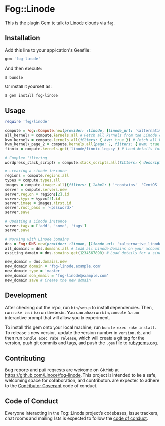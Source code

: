 # Fog::Linode

This is the plugin Gem to talk to [Linode](https://linode.com) clouds via [`fog`](https://github.com/fog/fog).

## Installation

Add this line to your application's Gemfile:

```ruby
gem 'fog-linode'
```

And then execute:

    $ bundle

Or install it yourself as:

    $ gem install fog-linode

## Usage

```ruby
require 'fog/linode'

compute = Fog::Compute.new(provider: :linode, [linode_url: '<alternative_linode_api_url>'], linode_token: '<your LinodeAPIv4 access token>')
all_kernels = compute.kernels.all # Fetch all kernels from the Linode API
kvm_kernels = compute.kernels.all(filters: { kvm: true }) # Fetch all KVM kernels from the Linode API
kvm_kernels_page_2 = compute.kernels.all(page: 2, filters: { kvm: true }) # Fetch only the 2nd page of KVM kernels
finnix = compute.kernels.get('linode/finnix-legacy') # Load details for a single kernel

# Complex filtering
wordpress_stack_scripts = compute.stack_scripts.all(filters: { description: { '+contains': 'WordPress' } }) # Load all StackScripts with a description containing 'WordPress'

# Creating a Linode instance
regions = compute.regions.all
types = compute.types.all
images = compute.images.all({filters: { label: { '+contains': 'CentOS' } } })
server = compute.servers.new
server.region = regions[2].id
server.type = types[4].id
server.image = images.first.id
server.root_pass = '<password>'
server.save

# Updating a Linode instance
server.tags = ['add', 'some', 'tags']
server.save

# Working with Linode Domains
dns = Fog::DNS.new(provider: :linode, [linode_url: '<alternative_linode_api_url>'], linode_token: '<your LinodeAPIv4 access token>')
all_domains = dns.domains.all # Load all Linode Domains on your account
exsiting_domain = dns.domains.get(1234567890) # Load details for a single Linode Domain on your account

new_domain = dns.domains.new
new_domain.domain = 'fog-linode.example.com'
new_domain.type = 'master'
new_domain.soa_email = 'fog-linode@example.com'
new_domain.save # Create the new domain
```

## Development

After checking out the repo, run `bin/setup` to install dependencies. Then, run `rake test` to run the tests. You can also run `bin/console` for an interactive prompt that will allow you to experiment.

To install this gem onto your local machine, run `bundle exec rake install`. To release a new version, update the version number in `version.rb`, and then run `bundle exec rake release`, which will create a git tag for the version, push git commits and tags, and push the `.gem` file to [rubygems.org](https://rubygems.org).

## Contributing

Bug reports and pull requests are welcome on GitHub at https://github.com/Linode/fog-linode. This project is intended to be a safe, welcoming space for collaboration, and contributors are expected to adhere to the [Contributor Covenant](http://contributor-covenant.org) code of conduct.

## Code of Conduct

Everyone interacting in the Fog::Linode project’s codebases, issue trackers, chat rooms and mailing lists is expected to follow the [code of conduct](https://github.com/Linode/fog-linode/blob/master/CODE_OF_CONDUCT.md).
